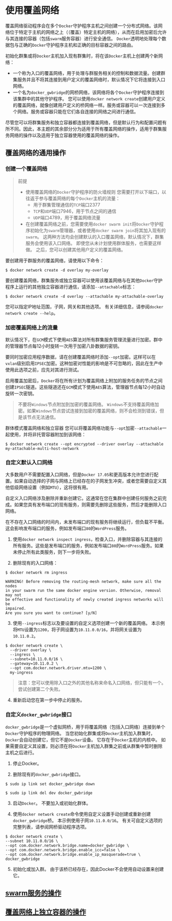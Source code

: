 # 使用覆盖网络

覆盖网络驱动程序会在多个`Docker`守护程序主机之间创建一个分布式网络。该网络位于特定于主机的网络之上（（覆盖）特定主机的网络），从而在启用加密后允许与其连接的容器（包括`swarm`服务容器）进行安全通信。 `Docker`透明地处理每个数据包与正确的`Docker`守护程序主机和正确的目标容器之间的路由。

初始化群集或将`Docker`主机加入现有群集时，将在该`Docker`主机上创建两个新网络：

- 一个称为入口的覆盖网络，用于处理与群服务相关的控制和数据流量。创建群集服务并且不将其连接到用户定义的覆盖网络时，默认情况下它将连接到入口网络。
- 一个名为`docker_gwbridge`的网桥网络，该网络将各个`Docker`守护程序连接到该集群中的其他守护程序。
您可以使用`docker network create`创建用户定义的覆盖网络，就像创建用户定义的桥网络一样。服务或容器可以一次连接到多个网络。服务或容器只能在它们各自连接的网络之间进行通信。

尽管您可以将群集服务和独立容器都连接到覆盖网络，但是默认行为和配置问题有所不同。因此，本主题的其余部分分为适用于所有覆盖网络的操作，适用于群集服务网络的操作以及适用于独立容器使用的覆盖网络的操作。

## 覆盖网络的通用操作

### 创建一个覆盖网络
> 前提
> - 使用覆盖网络的`Docker`守护程序的防火墙规则
> 您需要打开以下端口，以往返于参与覆盖网络的每个`Docker`主机的流量：
> 	- 用于群集管理通信的`TCP`端口2377
> 	- `TCP`和`UDP`端口7946，用于节点之间的通信
> 	- `UDP`端口4789，用于覆盖网络流量
> - 在创建覆盖网络之前，您需要使用`docker swarm init`将`Docker`守护程序初始化为`swarm`管理器，或者使用`docker swarm join`将其加入现有的`swarm`。 这两种方法均会创建默认的入口覆盖网络，默认情况下，群集服务会使用该入口网络。 即使您从未计划使用群体服务，也需要这样做。 之后，您可以创建其他用户定义的覆盖网络。

要创建用于群服务的覆盖网络，请使用以下命令：
```shell
$ docker network create -d overlay my-overlay
```
要创建覆盖网络，群集服务或独立容器可以使用该覆盖网络与在其他`Docker`守护程序上运行的其他独立容器进行通信，请添加`--attachable`标志：
```shell
$ docker network create -d overlay --attachable my-attachable-overlay
```
您可以指定IP地址范围，子网，网关和其他选项。 有关详细信息，请参阅`docker network create --help`。

###  加密覆盖网络上的流量
默认情况下，在`GCM`模式下使用`AES`算法对所有群集服务管理流量进行加密。群中的管理器节点每12小时旋转一次用于加密八卦数据的密钥。

要同时加密应用程序数据，请在创建覆盖网络时添加`--opt`加密。这样可以在`vxlan`级别启用`IPSEC`加密。这种加密对性能的影响是不可忽略的，因此在生产中使用此选项之前，应先对其进行测试。

启用覆盖加密后，`Docker`将在所有计划为覆盖网络上附加的服务任务的节点之间创建`IPSEC`隧道。这些隧道还在`GCM`模式下使用`AES`算法，管理器节点每12小时自动旋转一次密钥。

> 不要将`Windows`节点附加到加密的覆盖网络。
> `Windows`不支持覆盖网络加密。如果`Windows`节点尝试连接到加密的覆盖网络，则不会检测到错误，但是该节点无法通信。

群体模式覆盖网络和独立容器
您可以将覆盖网络功能与`--opt`加密`--attachable`一起使用，并将非托管容器附加到该网络：
```shell
$ docker network create --opt encrypted --driver overlay --attachable my-attachable-multi-host-network
```

### 自定义默认入口网络
大多数用户不需要配置入口网络，但是`Docker 17.05`和更高版本允许您进行配置。如果自动选择的子网与网络上已经存在的子网发生冲突，或者您需要自定义其他低级网络设置（例如`MTU`），这将很有用。

自定义入口网络涉及删除并重新创建它。这通常在您在集群中创建任何服务之前完成。如果您具有发布端口的现有服务，则需要先删除这些服务，然后才能删除入口网络。

在不存在入口网络的时间内，未发布端口的现有服务将继续运行，但负载不平衡。这会影响发布端口的服务，例如发布端口`80`的`WordPress`服务。

1. 使用`docker network inspect ingress`，检查入口，并删除容器与其连接的所有服务。这些是发布端口的服务，例如发布端口`80`的`WordPress`服务。如果未停止所有此类服务，则下一步将失败。

2. 删除现有的入口网络：
```shell
$ docker network rm ingress

WARNING! Before removing the routing-mesh network, make sure all the nodes
in your swarm run the same docker engine version. Otherwise, removal may not
be effective and functionality of newly created ingress networks will be
impaired.
Are you sure you want to continue? [y/N]
```
3. 使用`--ingress`标志以及要设置的自定义选项创建一个新的覆盖网络。 本示例将`MTU`设置为`1200`，将子网设置为`10.11.0.0/16`，并将网关设置为`10.11.0.2`。
```shell
$ docker network create \
  --driver overlay \
  --ingress \
  --subnet=10.11.0.0/16 \
  --gateway=10.11.0.2 \
  --opt com.docker.network.driver.mtu=1200 \
  my-ingress
```
> 注意：您可以使用除入口之外的其他名称来命名入口网络，但只能有一个。 尝试创建第二个失败。

4. 重新启动您在第一步中停止的服务。

### 自定义`docker_gwbridge`接口
`docker_gwbridge`是一个虚拟网桥，用于将覆盖网络（包括入口网络）连接到单个`Docker`守护程序的物理网络。 当您初始化群集或将`Docker`主机加入群集时，`Docker`会自动创建它，但它不是`Docker`设备。 它存在于`Docker`主机的内核中。 如果需要自定义其设置，则必须在将`Docker`主机加入群集之前或从群集中暂时删除主机之后进行。

1. 停止Docker。

2. 删除现有的`docker_gwbridge`接口。
```
$ sudo ip link set docker_gwbridge down

$ sudo ip link del dev docker_gwbridge
```
3. 启动`Docker`。 不要加入或初始化群体。

4. 使用`docker network create`命令使用自定义设置手动创建或重新创建`docker_gwbridge`桥。 本示例使用子网`10.11.0.0/16`。 有关可自定义选项的完整列表，请参阅网桥驱动程序选项。
```shell
$ docker network create \
--subnet 10.11.0.0/16 \
--opt com.docker.network.bridge.name=docker_gwbridge \
--opt com.docker.network.bridge.enable_icc=false \
--opt com.docker.network.bridge.enable_ip_masquerade=true \
docker_gwbridge
```
5. 初始化或加入群。 由于该桥已经存在，因此Docker不会使用自动设置来创建它。

## [swarm服务的操作](https://docs.docker.com/network/overlay/#operations-for-swarm-services)
## [覆盖网络上独立容器的操作](https://docs.docker.com/network/overlay/#operations-for-standalone-containers-on-overlay-networks)